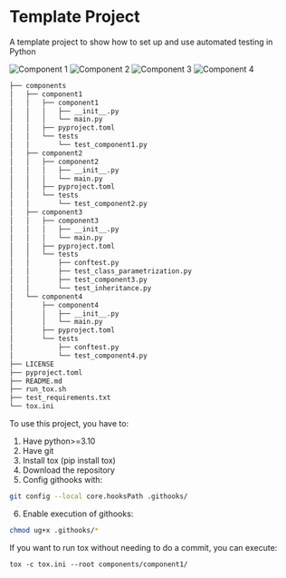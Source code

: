 # Template Project
A template project to show how to set up and use automated testing in Python

![Component 1](https://github.com/memo26167/template-project/actions/workflows/tests_component1.yml/badge.svg)
![Component 2](https://github.com/memo26167/template-project/actions/workflows/tests_component2.yml/badge.svg)
![Component 3](https://github.com/memo26167/template-project/actions/workflows/tests_component3.yml/badge.svg)
![Component 4](https://github.com/memo26167/template-project/actions/workflows/tests_component4.yml/badge.svg)

```bash
├── components
│   ├── component1
│   │   ├── component1
│   │   │   ├── __init__.py
│   │   │   └── main.py
│   │   ├── pyproject.toml
│   │   └── tests
│   │       └── test_component1.py
│   ├── component2
│   │   ├── component2
│   │   │   ├── __init__.py
│   │   │   └── main.py
│   │   ├── pyproject.toml
│   │   └── tests
│   │       └── test_component2.py
│   ├── component3
│   │   ├── component3
│   │   │   ├── __init__.py
│   │   │   └── main.py
│   │   ├── pyproject.toml
│   │   └── tests
│   │       ├── conftest.py
│   │       ├── test_class_parametrization.py
│   │       ├── test_component3.py
│   │       └── test_inheritance.py
│   └── component4
│       ├── component4
│       │   ├── __init__.py
│       │   └── main.py
│       ├── pyproject.toml
│       └── tests
│           ├── conftest.py
│           └── test_component4.py
├── LICENSE
├── pyproject.toml
├── README.md
├── run_tox.sh
├── test_requirements.txt
└── tox.ini
```
To use this project, you have to:
1) Have python>=3.10
2) Have git
3) Install tox (pip install tox)
4) Download the repository
5) Config githooks with:
```bash
git config --local core.hooksPath .githooks/
```
6) Enable execution of githooks:
```bash
chmod ug+x .githooks/*
```
If you want to run tox without needing to do a commit, you can execute:
```shell
tox -c tox.ini --root components/component1/
```
